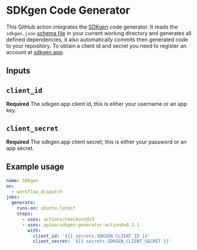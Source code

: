 # SDKgen Code Generator

This GitHub action integrates the [SDKgen](https://sdkgen.app/) code generator.
It reads the `sdkgen.json` [schema file](https://sdkgen.app/schema) in your current working directory and generates all
defined dependencies, it also automatically commits then generated code to your repository. To obtain a client id and
secret you need to register an account at [sdkgen.app](https://sdkgen.app/).

## Inputs

## `client_id`

**Required** The sdkgen.app client id, this is either your username or an app key.

## `client_secret`

**Required** The sdkgen.app client secret, this is either your password or an app secret.

## Example usage

```yaml
name: SDKgen
on:
  - workflow_dispatch
jobs:
  generate:
    runs-on: ubuntu-latest
    steps:
      - uses: actions/checkout@v3
      - uses: apioo/sdkgen-generator-action@v0.1.1
        with:
          client_id: '${{ secrets.SDKGEN_CLIENT_ID }}'
          client_secret: '${{ secrets.SDKGEN_CLIENT_SECRET }}'
```
